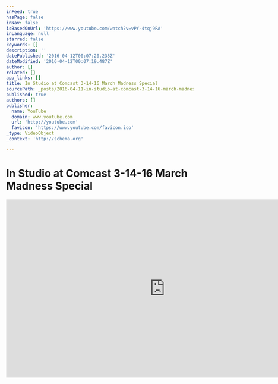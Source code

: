 ```yaml
---
inFeed: true
hasPage: false
inNav: false
isBasedOnUrl: 'https://www.youtube.com/watch?v=vPY-4tqj9RA'
inLanguage: null
starred: false
keywords: []
description: ''
datePublished: '2016-04-12T00:07:20.238Z'
dateModified: '2016-04-12T00:07:19.487Z'
author: []
related: []
app_links: []
title: In Studio at Comcast 3-14-16 March Madness Special
sourcePath: _posts/2016-04-11-in-studio-at-comcast-3-14-16-march-madness-special.md
published: true
authors: []
publisher:
  name: YouTube
  domain: www.youtube.com
  url: 'http://youtube.com'
  favicon: 'https://www.youtube.com/favicon.ico'
_type: VideoObject
_context: 'http://schema.org'

---
```

# In Studio at Comcast 3-14-16 March Madness Special

<iframe src="https://cdn.embedly.com/widgets/media.html?url=https%3A%2F%2Fwww.youtube.com%2Fwatch%3Fv%3DvPY-4tqj9RA&amp;src=http%3A%2F%2Fwww.youtube.com%2Fembed%2FvPY-4tqj9RA&amp;type=text%2Fhtml&amp;key=b7d04c9b404c499eba89ee7072e1c4f7&amp;schema=youtube" width="854" height="480" scrolling="no" frameborder="0" allowfullscreen="allowfullscreen" style=""></iframe>